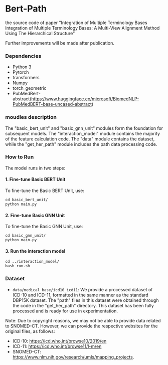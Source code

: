 # Bert-Path
the source code of paper "Integration of Multiple Terminology Bases Integration of Multiple Terminology Bases: A Multi-View Alignment Method Using The Hierarchical Structure"

Further improvements will be made after publication.

### Dependencies

- Python 3
- Pytorch
- transformers
- Numpy
- torch_geometric
- PubMedBert-abstract(https://www.huggingface.co/microsoft/BiomedNLP-PubMedBERT-base-uncased-abstract)

### moudles description

The "basic_bert_unit" and "basic_gnn_unit" modules form the foundation for subsequent models. The "interaction_model" module contains the majority of the feature calculation code. The "data" module contains the dataset, while the "get_her_path" module includes the path data processing code.

### How to Run

The model runs in two steps:

#### 1. Fine-tune Basic BERT Unit

To fine-tune the Basic BERT Unit, use: 

```shell
cd basic_bert_unit/
python main.py
```

#### 2. Fine-tune Basic GNN Unit
To fine-tune the Basic GNN Unit, use: 

```shell
cd basic_gnn_unit/
python main.py
```
#### 3. Run the interaction model
```shell
cd ../interaction_model/
bash run.sh
```

### Dataset

- `data/medical_base/icd10_icd11`: We provide a processed dataset of ICD-10 and ICD-11, formatted in the same manner as the standard DBP15K dataset. The "path" files in this dataset were obtained through the code in the "get_her_path" directory. This dataset has been fully processed and is ready for use in experimentation.

Note: Due to copyright reasons, we may not be able to provide data related to SNOMED-CT. However, we can provide the respective websites for the original files, as follows:
- ICD-10: https://icd.who.int/browse10/2019/en
- ICD-11: https://icd.who.int/browse11/l-m/en 
- SNOMED-CT: https://www.nlm.nih.gov/research/umls/mapping_projects.
